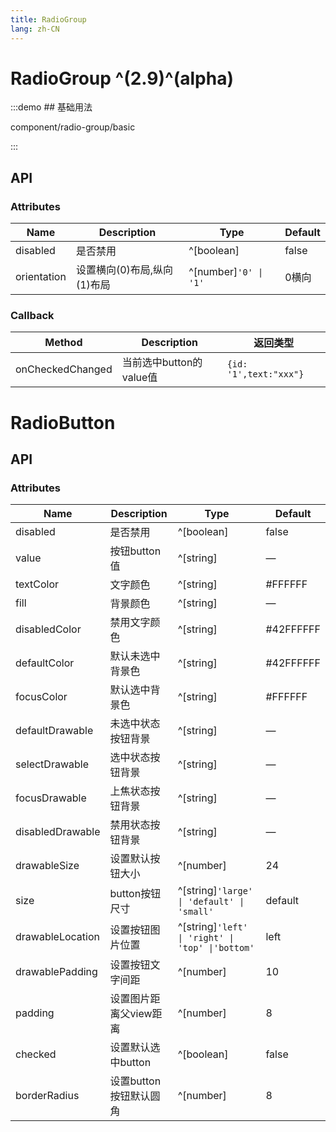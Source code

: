 ```yaml
---
title: RadioGroup
lang: zh-CN
---
```


# RadioGroup ^(2.9)^(alpha)

:::demo ## 基础用法

component/radio-group/basic

:::

## API

### Attributes

| Name        | Description       | Type                 | Default      |
|-------------|-------------------|----------------------|--------------|
| disabled    | 是否禁用              | ^[boolean]           | false        |
| orientation | 设置横向(0)布局,纵向(1)布局 | ^[number]`'0' \| '1' ` | 0横向       |



### Callback

| Method         | Description       | 返回类型                   |
|----------------|-------------------|------------------------|
| onCheckedChanged | 当前选中button的value值 | `{id: '1',text:"xxx"}` |


# RadioButton

## API

### Attributes

| Name             | Description    | Type               | Default  |
|------------------|----------------|--------------------|----------|
| disabled         | 是否禁用           | ^[boolean]         | false    |
| value            | 按钮button值      | ^[string]          | —   |
| textColor        | 文字颜色           | ^[string]          | #FFFFFF  |
| fill             | 背景颜色           | ^[string]          | —        |
| disabledColor    | 禁用文字颜色         | ^[string]          | #42FFFFFF |
| defaultColor     | 默认未选中背景色       | ^[string]          | #42FFFFFF |
| focusColor       | 默认选中背景色        | ^[string]          | #FFFFFF  |
| defaultDrawable  | 未选中状态按钮背景      | ^[string]          | —        |
| selectDrawable   | 选中状态按钮背景       | ^[string]          | —        |
| focusDrawable    | 上焦状态按钮背景       | ^[string]          | —        |
| disabledDrawable | 禁用状态按钮背景       | ^[string]          | —        |
| drawableSize     | 设置默认按钮大小       | ^[number]          | 24       |
| size             | button按钮尺寸     | ^[string]`'large' \| 'default' \| 'small' `   | default |
| drawableLocation | 设置按钮图片位置       | ^[string]`'left' \| 'right' \| 'top' \|'bottom' `   | left  |
| drawablePadding  | 设置按钮文字间距       | ^[number]          | 10       |
| padding          | 设置图片距离父view距离  | ^[number]          | 8        |
| checked          | 设置默认选中button   | ^[boolean]         | false    |
| borderRadius     | 设置button按钮默认圆角 | ^[number]          | 8        |
